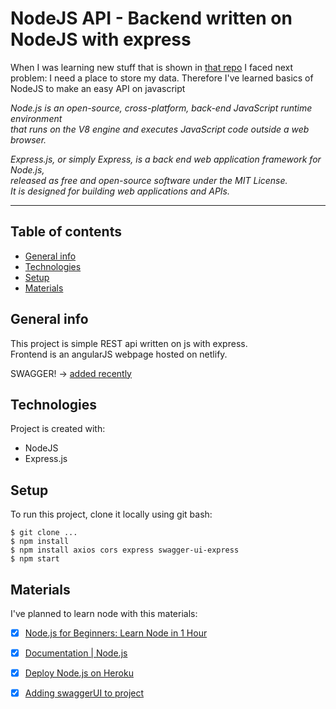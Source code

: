 # NodeJS API - Backend written on NodeJS with express #


When I was learning new stuff that is shown in [that repo](https://github.com/Amaksik/AngularJS_Playbook)
I faced next problem: I need a place to store my data.
Therefore I've learned basics of NodeJS to make an easy API on javascript


*Node.js is an open-source, cross-platform, back-end JavaScript runtime environment  
that runs on the V8 engine and executes JavaScript code outside a web browser.*

*Express.js, or simply Express, is a back end web application framework for Node.js,  
released as free and open-source software under the MIT License.  
It is designed for building web applications and APIs.*

 - - - -
## Table of contents
* [General info](#general-info)
* [Technologies](#technologies)
* [Setup](#setup)
* [Materials](#materials)

## General info
This project is simple REST api written on js with express.  
Frontend is an angularJS webpage hosted on netlify.  

SWAGGER! -> [added recently](https://angularjs-api.herokuapp.com/api-docs/) 

	
## Technologies
Project is created with:
* NodeJS
* Express.js
	
## Setup
To run this project, clone it locally using git bash:

```
$ git clone ...
$ npm install
$ npm install axios cors express swagger-ui-express
$ npm start
```


## Materials ##
I've planned to learn node with this materials: 

- [x] [Node.js for Beginners: Learn Node in 1 Hour](https://www.youtube.com/watch?v=TlB_eWDSMt4&t=941s )
- [x] [Documentation | Node.js](https://nodejs.org/en/docs/)
- [x] [Deploy Node.js on Heroku](https://www.youtube.com/watch?v=r2S89Hm1Uq0&t=456s )

- [x] [Adding swaggerUI to project](https://www.section.io/engineering-education/documenting-node-js-rest-api-using-swagger/)

